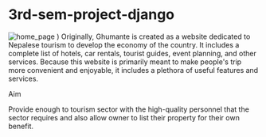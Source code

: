 # 3rd-sem-project-django
![home_page](https://user-images.githubusercontent.com/78782475/154527075-f4018512-ed53-4b01-a47d-95b0f6579eda.png)
)
Originally, Ghumante is created as a website dedicated to Nepalese tourism to develop the economy of the country. 
It includes a complete list of hotels, car rentals, tourist guides, event planning, and other services. 
Because this website is primarily meant to make people's trip more convenient and enjoyable, it includes a plethora of useful features and services. 

Aim

Provide enough to tourism sector with the high-quality personnel that 
the sector requires and also allow owner to list their property for their own benefit.
